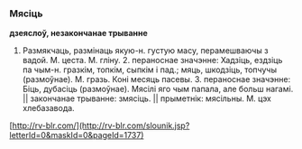 ### Мясіць
**дзеяслоў, незакончанае трыванне**

1. Размякчаць, размінаць якую-н. густую масу, перамешваючы з вадой. М. цеста. М. гліну. 2. пераноснае значэнне: Хадзіць, ездзіць па чым-н. гразкім, топкім, сыпкім і пад.; мяць, шкодзіць, топчучы (размоўнае). М. гразь. Коні месяць пасевы. 3. пераноснае значэнне: Біць, дубасіць (размоўнае). Мясілі яго чым папала, але больш нагамі. || закончанае трыванне: змясіць. || прыметнік: мясільны. М. цэх хлебазавода.

<a rel="author">[http://rv-blr.com/](http://rv-blr.com/slounik.jsp?letterId=0&maskId=0&pageId=1737)</a>
